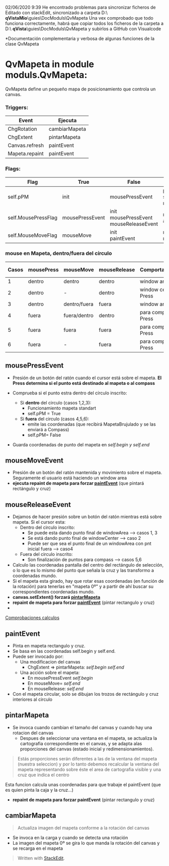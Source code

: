02/06/2020  9:39 
He encontrado problemas para sincronizar ficheros de 
Editado con stackEdit, sincronizado a carpeta D:\ **qVistaMio**\guies\DocModuls\QvMapeta
Una vex comprobado que todo funciona correctamente, habrá que copiar todos los ficheros de la carpeta a D:\ **qVista**\guies\DocModuls\QvMapeta y subirlos a GitHub con Visualcode

*Documentación complementaria y verbosa de algunas funciones de la clase QvMapeta 


# QvMapeta in module moduls.QvMapeta:
QvMapeta define un pequeño mapa de posicionamiento que controla un canvas.

### Triggers:
| Event| Ejecuta
-- | -- 
ChgRotation    | cambiarMapeta 
ChgExtent     | pintarMapeta
Canvas.refresh | paintEvent
Mapeta.repaint | paintEvent

### Flags:
 Flag|True|False|Obser.| 
--|--|--|--
self.pPM |init|mousePressEvent|punto sobre mapeta
self.MousePressFlag| mousePressEvent|init <br> mousePressEvent<br>  mouseReleaseEvent | mouse apretado
self.MouseMoveFlag| mouseMove |init<br>paintEvent  | mouse movido




     
### mouse en Mapeta, dentro/fuera del círculo  
Casos|mousePress  |mouseMove  |mouseRelease  |Comportamiento | Destinatario final
--|--|--|--| -- | --
|1| dentro |dentro  |dentro  |window area | mapeta
|2| dentro | -|dentro  |window center el Press |mapeta
|3| dentro |dentro/fuera  |fuera| window area |mapeta
|4| fuera|fuera/dentro  |dentro  | para compass el Press | compass
|5| fuera|fuera|fuera|para compass el Press | compass
|6| fuera|-|fuera|para compass el Press | compass

## mousePressEvent
- Presión de un botón del ratón cuando el cursor está sobre el mapeta. **El Press determina si el punto está destinado al mapeta o al compass**
- Comprueba si el punto estra dentro del círculo inscrito:
	- Si **dentro** del circulo (casos 1,2,3): 
	    - Funcionamiento mapeta standart
	    - self.pPM = True
	- Si **fuera** del circulo (casos 4,5,6):
	  - emite las coordenadas (que recibirá MapetaBrujulado y se las enviará a Compass) 
	  - self.pPM= False
		
- Guarda coordenadas de punto del mapeta en *self.begin y self.end*

  
## mouseMoveEvent
- Presión de un botón del ratón mantenida y movimiento sobre el mapeta. Seguramente el usuario está haciendo un window area
- **ejecuta repaint de mapeta para forzar [paintEvent](#paintEvent)**  (que pintará rectángulo y cruz)

## mouseReleaseEvent
 - Dejamos de hacer presión sobre un botón del ratón mientras está sobre mapeta. Si el cursor esta:
	- Dentro del circulo inscrito: 
		- Se puede esta dando punto final de windowArea  -->  casos 1, 3
		- Se está dando punto final de windowCenter --> caso 2
		- Puede ser que sea el punto final de un windowArea con pnt inicial fuera  --> caso4 
	- Fuera del circulo inscrito:
		-  Son finalización de puntos para compass --> casos  5,6
 - Calculo las coordenadas pantalla del centro del rectángulo de selección, o lo que es lo mismo del punto que señala la cruz y las transformo a coordenadas mundo.
 - Si el mapeta esta girado, hay que rotar esas coordenadas (en función de la rotación) para tenerlas en "mapeta 0º" y a partir de ahí buscar su correspondientes coordenadas mundo.
 - **canvas.setExtent() forzará  [pintarMapeta](#pintarMapeta)** 
 - **repaint de mapeta para forzar  [paintEvent](#paintEvent)** (pintar rectangulo y cruz)
 - 
[Comprobaciones calculos](./comprobacionesQvMapeta.md)    

## paintEvent
- Pinta en mapeta rectangulo y cruz.
- Se basa en las coordenadas self.begin y self.end. 
 - Puede ser invocado por:
	 - Una modificacion del canvas
	      -  ChgExtent => pintarMapeta: *self.begin self.end* 
	 - Una acción sobre el mapeta:
	     -  En mousePressEvent *self.begin*
	     - En mouseMove= *self.end*
	     - En mouseRelease: *self.end*
- Con el mapeta circular, solo se dibujan los trozos de rectángulo y cruz interiores al circulo

## pintarMapeta
- Se invoca cuando cambian el tamaño del canvas y cuando hay una   rotacion del canvas
  -  Despues de seleccionar una ventana en el mapeta, se actualiza   la cartografia correspondiente  en el canvas, y se adapta alas proporciones del canvas (estado inicial y  redimensionamientos).
       
 >Estás proporciones serán diferentes a las de la ventana  del mapeta (nuestra seleccion) y por lo tanto debemos recalcular la ventana del mapeta representando sobre éste el area de cartografia visible y una cruz que indica el centro
  
Esta funcion calcula unas coordenadas para que trabaje el 
paintEvent (que es quien pinta la caja y la cruz...)
- **repaint de mapeta para forzar paintEvent** (pintar rectangulo y cruz)
    
## cambiarMapeta
> Actualiza imagen del mapeta conforme a la rotación del canvas
- Se invoca en la carga y cuando se detecta una rotación
- La imagen del mapeta 0º se gira lo que manda la rotación del canvas y se recarga en el mapeta
   
> Written with [StackEdit](https://stackedit.io/).
<!--stackedit_data:
eyJoaXN0b3J5IjpbMTE3NDYwMTAzMSwyMDQxMjAzMzA0LC0xMz
AxOTgwMTM0LC0xOTU0NzQwMTAwLDM0NDU2NjA0MV19
-->